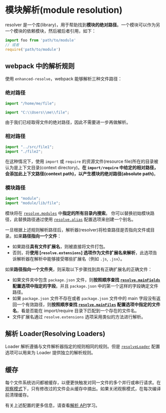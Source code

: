 # 模块解析(module resolution)

resolver 是一个库(library)，用于帮助找到**模块的绝对路径**。一个模块可以作为另一个模块的依赖模块，然后被后者引用，如下：

```js
import foo from 'path/to/module'
// 或者
require('path/to/module')
```



## webpack 中的解析规则

使用 `enhanced-resolve`，webpack 能够解析三种文件路径：

### 绝对路径

```js
import "/home/me/file";

import "C:\\Users\\me\\file";
```

由于我们已经取得文件的绝对路径，因此不需要进一步再做解析。

### 相对路径

```js
import "../src/file1";
import "./file2";
```

在这种情况下，使用 `import` 或 `require` 的资源文件(resource file)所在的目录被认为是上下文目录(context directory)。**在 `import/require` 中给定的相对路径，会添加此上下文路径(context path)，以产生模块的绝对路径(absolute path)**。

### 模块路径

```js
import "module";
import "module/lib/file";
```

模块将在 [`resolve.modules`](https://www.webpackjs.com/configuration/resolve/#resolve-modules) 中**指定的所有目录内搜索**。 你可以替换初始模块路径，此替换路径通过使用 [`resolve.alias`](https://www.webpackjs.com/configuration/resolve/#resolve-alias) 配置选项来创建一个别名。

一旦根据上述规则解析路径后，解析器(resolver)将检查路径是否指向文件或目录。如果**路径指向一个文件**：

- 如果路径**具有文件扩展名**，则被直接将文件打包。
- 否则，将**使用 [`resolve.extensions`] 选项作为文件扩展名来解析**，此选项告诉解析器在解析中能够接受哪些扩展名（例如 `.js`, `.jsx`）。

如果**路径指向一个文件夹**，则采取以下步骤找到具有正确扩展名的正确文件：

- 如果文件夹中包含 `package.json` 文件，则**按照顺序查找 [`resolve.mainFields`](https://www.webpackjs.com/configuration/resolve/#resolve-mainfields) 配置选项中指定的字段**。并且 `package.json` 中的第一个这样的字段确定文件路径。
- 如果 `package.json` 文件不存在或者 `package.json` 文件中的 main 字段没有返回一个有效路径，则**按照顺序查找 [`resolve.mainFiles`](https://www.webpackjs.com/configuration/resolve/#resolve-mainfiles) 配置选项中指定的文件名**，看是否能在 import/require 目录下匹配到一个存在的文件名。
- 文件扩展名通过 `resolve.extensions` 选项采用类似的方法进行解析。



## 解析 Loader(Resolving Loaders)

Loader 解析遵循与文件解析器指定的规则相同的规则。但是 [`resolveLoader`](https://www.webpackjs.com/configuration/resolve/#resolveloader) 配置选项可以用来为 Loader 提供独立的解析规则。

## 缓存

每个文件系统访问都被缓存，以便更快触发对同一文件的多个并行或串行请求。在[观察模式](https://www.webpackjs.com/configuration/watch/#watch)下，只有修改过的文件会从缓存中摘出。如果关闭观察模式，在每次编译前清理缓存。

有关上述配置的更多信息，请查看[解析 API](https://www.webpackjs.com/configuration/resolve)学习。